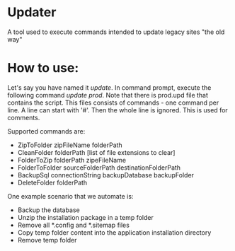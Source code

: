 # Updater
A tool used to execute commands intended to update legacy sites "the old way"

# How to use:
Let's say you have named it _update_. In command prompt, execute the following command  _update prod_. Note that there is prod.upd file that contains the script. This files consists of commands - one command per line. A line can start with '#'. Then the whole line is ignored. This is used for comments.

Supported commands are:
* ZipToFolder zipFileName folderPath
* CleanFolder folderPath [list of file extensions to clear]
* FolderToZip folderPath zipeFileName
* FolderToFolder sourceFolderPath destinationFolderPath
* BackupSql connectionString backupDatabase backupFolder 
* DeleteFolder folderPath

One example scenario that we automate is:
* Backup the database
* Unzip the installation package in a temp folder
* Remove all *.config and *.sitemap files
* Copy temp folder content into the application installation directory
* Remove temp folder
